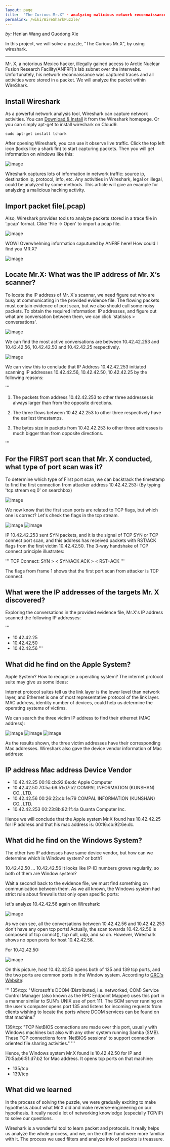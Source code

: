 ```yaml
---
layout: page
title:  "The Curious Mr.X" - analyzing malicious network reconnaissance by wireshark
permalink: /wiki/WireSharkPuzzle/
---
```


*by:* Henian Wang and Guodong Xie

In this project, we will solve a puzzle, "The Curious Mr.X", by using wireshark. 

---

Mr. X, a notorious Mexico hacker, illegally gained access to Arctic Nuclear Fusion Research Facility(ANFRF)’s lab subnet over the 
interwebs. Unfortunately, his network reconnaissance was captured traces and all activities were stored in a packet. We will 
analyze the packet within WireShark.

## Install Wireshark
As a powerful network analysis tool, Wireshark can capture network activities. You can [Download & Install](https://www.wireshark.org/#download) it from the Wireshark homepage. Or you can simply apt-get to install wireshark on Cloud9.

```
sudo apt-get install tshark
```
After opening Wireshark, you can use it observe live traffic. Click the top left icon (looks like a shark fin) to start capturing packets. Then you will get information on windows like this:

![image](http://github.com/itmyhome2013/readme_add_pic/raw/master/images/1.jpg)

Wireshark captures lots of information in network traffic: source ip, destination ip, protocol, info, etc. Any activities in Wireshark, legal or illegal, could be analyzed by some methods. This article will give an example for analyzing a malicious hacking activity. 

## Import packet file(.pcap)
Also, Wireshark provides tools to analyze packets stored in a trace file in '.pcap' format. Clike 'File -> Open' to import a pcap file. 

![image](http://github.com/itmyhome2013/readme_add_pic/raw/master/images/2.jpg)

WOW! Overwhelming information caputured by ANFRF here! How could I find you MR.X?

![image](http://github.com/itmyhome2013/readme_add_pic/raw/master/images/3.jpg)

## Locate Mr.X: What was the IP address of Mr. X’s scanner?
To locate the IP address of Mr. X's scannar, we need figure out who are busy at communicating in the provided evidence file. The flowing packets must contain evidence of port scan, but we also should cull some noisy packets. To obtain the required information: IP addresses, and figure out what are conversation between them, we can click 'statisics > conversations'.

![image](http://github.com/itmyhome2013/readme_add_pic/raw/master/images/4.jpg)

We can find the most active conversations are between 10.42.42.253 and 10.42.42.56, 10.42.42.50 and 10.42.42.25 respectively.

![image](http://github.com/itmyhome2013/readme_add_pic/raw/master/images/5.jpg)

We can view this to conclude that IP Address 10.42.42.253 initiated scanning IP addresses 10.42.42.56, 10.42.42.50, 10.42.42.25 by the following reasons:

'''
1. The packets from address 10.42.42.253 to other three addresses is always larger than from the opposite directions.

2. The three flows between 10.42.42.253 to other three respectively have the earliest timestamps.

3. The bytes size in packets from 10.42.42.253 to other three addresses is much bigger than from opposite directions.

'''

## For the FIRST port scan that Mr. X conducted, what type of port scan was it?

To determine which type of First port scan, we can backtrack the timestamp to find the first connection from attacker address 10.42.42.253: (By typing 'tcp.stream eq 0' on searchbox)

![image](http://github.com/itmyhome2013/readme_add_pic/raw/master/images/6.jpg)

We now know that the first scan ports are related to TCP flags, but which one is correct? Let's check the flags in the tcp stream. 

![image](http://github.com/itmyhome2013/readme_add_pic/raw/master/images/7.jpg)
![image](http://github.com/itmyhome2013/readme_add_pic/raw/master/images/8.jpg)

IP 10.42.42.253 sent SYN packets, and it is the signal of TCP SYN or TCP connect port scan, and this address has received packets with RST/ACK flags from the first victim 10.42.42.50. The 3-way handshake of TCP connect principle illustrates:

'''
TCP Connect:
	SYN >
	< SYN/ACK
	ACK >
	< RST+ACK
'''

The flags from frame 1 shows that the first port scan from attacker is TCP connect.

## What were the IP addresses of the targets Mr. X discovered?

Exploring the conversations in the provided evidence file, Mr.X's IP address scanned the following IP addresses:

'''
- 10.42.42.25
- 10.42.42.50
- 10.42.42.56
'''

## What did he find on the Apple System?

Apple System? How to recognize a operating system? The internet protocol suite may give us some ideas:

Internet protocol suites tell us the link layer is the lower level than network layer, and Ethernet is one of most representative protocol of the link layer. MAC address, identity number of devices, could help us determine the operating systems of victims.

We can search the three victim IP address to find their ethernet (MAC address):

![image](http://github.com/itmyhome2013/readme_add_pic/raw/master/images/9.jpg)
![image](http://github.com/itmyhome2013/readme_add_pic/raw/master/images/10.jpg)
![image](http://github.com/itmyhome2013/readme_add_pic/raw/master/images/11.jpg)

As the results shown, the three victim addresses have their corresponding Mac addresses. Wireshark also gave the device vendor information of Mac address:

## IP address         Mac address         Device Vendor 
-  10.42.42.25     00:16:cb:92:6e:dc      Apple Computer
-  10.42.42.50     70:5a:b6:51:d7:b2      COMPAL INFORMATION (KUNSHAN) CO., LTD.
-  10.42.42.56     00:26:22:cb:1e:79      COMPAL INFORMATION (KUNSHAN) CO., LTD. 
-  10.42.42.253    00:23:8b:82:1f:4a      Quanta Computer Inc.

Hence we will conclude that the Apple system Mr.X found has 10.42.42.25 for IP address and that his mac
address is: 00:16:cb:92:6e:dc.

## What did he find on the Windows System?

The other two IP addresses have same device vendor, but how can we determine which is Windows system? or both?

10.42.42.50 ... 10.42.42.56 It looks like IP-ID numbers grows regularily, so both of them are Window system?

Wait a second! back to the evidence file, we must find something on communication between them. As we all known, the Windows system had strict rule about firewalls that only open specific ports:

let's analyze 10.42.42.56 again on Wireshark:

![image](http://github.com/itmyhome2013/readme_add_pic/raw/master/images/12.jpg)

As we can see, all the conversations between 10.42.42.56 and 10.42.42.253 don't have any open tcp ports! Actually, the scan towards 10.42.42.56 is composed of tcp connct(), tcp null, udp, and so on. However, Wireshark shows no open ports for host 10.42.42.56.

For 10.42.42.50:

![image](http://github.com/itmyhome2013/readme_add_pic/raw/master/images/11.jpg)

On this picture, host 10.42.42.50 opens both of 135 and 139 tcp ports, and the two ports are common ports in the Window system. According to [GRC's Website](http://www.grc.com/port_135.htm):

'''
135/tcp:
"Microsoft's DCOM (Distributed, i.e. networked, COM) Service Control Manager
(also known as the RPC Endpoint Mapper) uses this port in a manner similar to
SUN's UNIX use of port 111. The SCM server running on the user's computer opens
port 135 and listens for incoming requests from clients wishing to locate the
ports where DCOM services can be found on that machine."

139/tcp:
"TCP NetBIOS connections are made over this port, usually with Windows machines
but also with any other system running Samba (SMB). These TCP connections form
'NetBIOS sessions' to support connection oriented file sharing activities."
'''

Hence, the Windows system Mr.X found is 10.42.42.50 for IP and 70:5a:b6:51:d7:b2 for Mac address. It opens tcp ports on that machine:

- 135/tcp
- 139/tcp

## What did we learned

In the process of solving the puzzle, we were gradually exciting to make hypothesis about what Mr.X did and make reverse-engineering on our hypothesis. It really need a lot of networking knowledge (especially TCP/IP) to solve our questions. 

Wireshark is a wonderful tool to learn packet and protocols. It really helps us analyze the whole process, and we, on the other hand were more familiar with it. The process we used filters and analyze info of packets is treassure.



